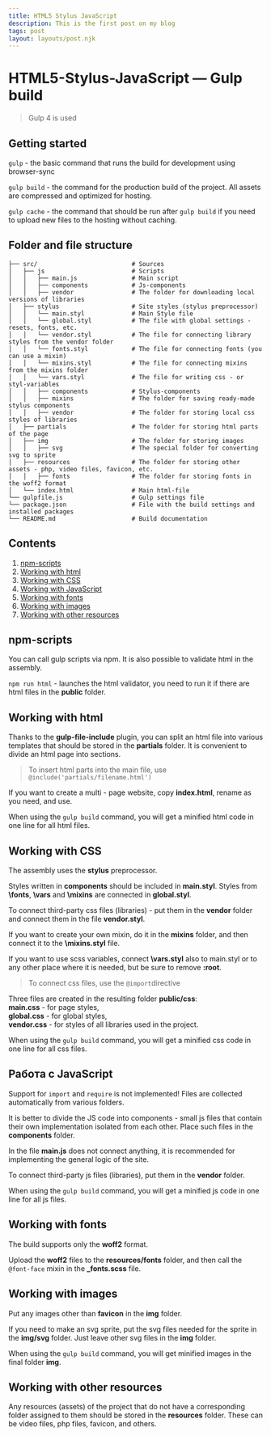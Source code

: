 ```yaml
---
title: HTML5 Stylus JavaScript
description: This is the first post on my blog
tags: post
layout: layouts/post.njk
---
```


# HTML5-Stylus-JavaScript — Gulp build

> Gulp 4 is used

## Getting started

`gulp` - the basic command that runs the build for development using browser-sync

`gulp build` - the command for the production build of the project. All assets are compressed and optimized for hosting.

`gulp cache` - the command that should be run after `gulp build` if you need to upload new files to the hosting without caching.

## Folder and file structure

```
├── src/                          # Sources
│   ├── js                        # Scripts
│   │   ├── main.js               # Main script
│   │   ├── components            # Js-components
│   │   ├── vendor                # The folder for downloading local versions of libraries
│   ├── stylus                    # Site styles (stylus preprocessor)
│   │   └── main.styl             # Main Style file
│   │   └── global.styl           # The file with global settings - resets, fonts, etc.
│   │   └── vendor.styl           # The file for connecting library styles from the vendor folder
│   │   └── fonts.styl            # The file for connecting fonts (you can use a mixin)
│   │   └── mixins.styl           # The file for connecting mixins from the mixins folder
│   │   └── vars.styl             # The file for writing css - or styl-variables
│   │   ├── components            # Stylus-components
│   │   ├── mixins                # The folder for saving ready-made stylus components
│   │   ├── vendor                # The folder for storing local css styles of libraries
│   ├── partials                  # The folder for storing html parts of the page
│   ├── img                       # The folder for storing images
│   │   ├── svg                   # The special folder for converting svg to sprite
│   ├── resources                 # The folder for storing other assets - php, video files, favicon, etc.
│   │   ├── fonts                 # The folder for storing fonts in the woff2 format
│   └── index.html                # Main html-file
└── gulpfile.js                   # Gulp settings file
└── package.json                  # File with the build settings and installed packages
└── README.md                     # Build documentation
```

## Contents

1. [npm-scripts](#npm-scripts)
2. [Working with html](#working-with-html)
3. [Working with CSS](#working-with-css)
4. [Working with JavaScript](#working-with-javascript)
5. [Working with fonts](#working-with-fonts)
6. [Working with images](#working-with-images)
7. [Working with other resources](#working-with-other-resources)

## npm-scripts

You can call gulp scripts via npm.
It is also possible to validate html in the assembly.

`npm run html` - launches the html validator, you need to run it if there are html files in the **public** folder.

## Working with html

Thanks to the **gulp-file-include** plugin, you can split an html file into various templates that should be stored in the **partials** folder. It is convenient to divide an html page into sections.

> To insert html parts into the main file, use `@include('partials/filename.html')`

If you want to create a multi - page website, copy **index.html**, rename as you need, and use.

When using the `gulp build` command, you will get a minified html code in one line for all html files.

## Working with CSS

The assembly uses the **stylus** preprocessor.

Styles written in **components** should be included in **main.styl**.
Styles from **\fonts**, **\vars** and **\mixins** are connected in **global.styl**.

To connect third-party css files (libraries) - put them in the **vendor** folder and connect them in the file **vendor.styl**.

If you want to create your own mixin, do it in the **mixins** folder, and then connect it to the **\mixins.styl** file.

If you want to use scss variables, connect **\vars.styl** also to main.styl or to any other place where it is needed, but be sure to remove **:root**.

> To connect css files, use the `@import`directive

Three files are created in the resulting folder **public/css**: <br> **main.css** - for page styles, <br> **global.css** - for global styles, <br> **vendor.css** - for styles of all libraries used in the project.

When using the `gulp build` command, you will get a minified css code in one line for all css files.

## Работа с JavaScript

Support for `import` and `require` is not implemented! Files are collected automatically from various folders.

It is better to divide the JS code into components - small js files that contain their own implementation isolated from each other. Place such files in the **components** folder.

In the file **main.js** does not connect anything, it is recommended for implementing the general logic of the site.

To connect third-party js files (libraries), put them in the **vendor** folder.

When using the `gulp build` command, you will get a minified js code in one line for all js files.

## Working with fonts

The build supports only the **woff2** format.

Upload the **woff2** files to the **resources/fonts** folder, and then call the `@font-face` mixin in the **\_fonts.scss** file.

## Working with images

Put any images other than **favicon** in the **img** folder.

If you need to make an svg sprite, put the svg files needed for the sprite in the **img/svg** folder. Just leave other svg files in the **img** folder.

When using the `gulp build` command, you will get minified images in the final folder **img**.

## Working with other resources

Any resources (assets) of the project that do not have a corresponding folder assigned to them should be stored in the **resources** folder. These can be video files, php files, favicon, and others.
